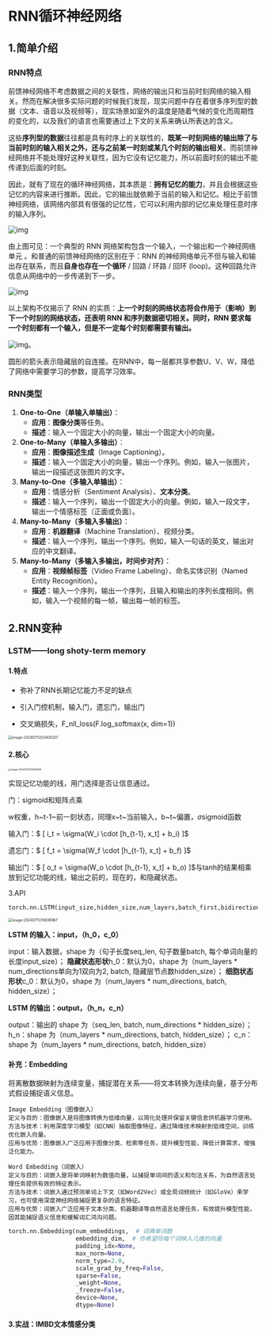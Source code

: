 # RNN循环神经网络

## 1.简单介绍

### RNN特点

前馈神经网络不考虑数据之间的关联性，网络的输出只和当前时刻网络的输入相关。然而在解决很多实际问题的时候我们发现，现实问题中存在着很多序列型的数据（文本、语音以及视频等），现实场景如室外的温度是随着气候的变化而周期性的变化的，以及我们的语言也需要通过上下文的关系来确认所表达的含义。

这些**序列型的数据**往往都是具有时序上的关联性的，**既某一时刻网络的输出除了与当前时刻的输入相关之外，还与之前某一时刻或某几个时刻的输出相关**。而前馈神经网络并不能处理好这种关联性，因为它没有记忆能力，所以前面时刻的输出不能传递到后面的时刻。

因此，就有了现在的循环神经网络，其本质是：**拥有记忆的能力**，并且会根据这些记忆的内容来进行推断。因此，它的输出就依赖于当前的输入和记忆。相比于前馈神经网络，该网络内部具有很强的记忆性，它可以利用内部的记忆来处理任意时序的输入序列。

![img](https://img-blog.csdnimg.cn/0c06937e7d2e4d4eaaa53534323ed256.png)

由上图可见：一个典型的 RNN 网络架构包含一个输入，一个输出和一个神经网络单元 。和普通的前馈神经网络的区别在于：RNN 的神经网络单元不但与输入和输出存在联系，而且**自身也存在一个循环** / 回路 / 环路 / 回环 (loop)。这种回路允许信息从网络中的一步传递到下一步。

![img](https://img-blog.csdnimg.cn/38576e9805dd4913bf7c4878fbd4b00a.png)

 以上架构不仅揭示了 RNN 的实质：**上一个时刻的网络状态将会作用于（影响）到下一个时刻的网络状态，还表明 RNN 和序列数据密切相关。同时，RNN 要求每一个时刻都有一个输入，但是不一定每个时刻都需要有输出。**

![img](https://img-blog.csdnimg.cn/19a99b88abb14d6b840d5a075f03a660.png)。



圆形的箭头表示隐藏层的自连接。在RNN中，每一层都共享参数U、V、W，降低了网络中需要学习的参数，提高学习效率。

### RNN类型

1. **One-to-One（单输入单输出）**：
	- **应用**：**图像分类**等任务。
	- **描述**：输入一个固定大小的向量，输出一个固定大小的向量。
2. **One-to-Many（单输入多输出）**：
	- **应用**：**图像描述生成**（Image Captioning）。
	- **描述**：输入一个固定大小的向量，输出一个序列。例如，输入一张图片，输出一段描述这张图片的文字。
3. **Many-to-One（多输入单输出）**：
	- **应用**：情感分析（Sentiment Analysis）、**文本分类**。
	- **描述**：输入一个序列，输出一个固定大小的向量。例如，输入一段文字，输出一个情感标签（正面或负面）。
4. **Many-to-Many（多输入多输出）**：
	- **应用**：**机器翻译**（Machine Translation）、视频分类。
	- **描述**：输入一个序列，输出一个序列。例如，输入一句话的英文，输出对应的中文翻译。
5. **Many-to-Many（多输入多输出，时间步对齐）**：
	- **应用**：**视频帧标签**（Video Frame Labeling）、命名实体识别（Named Entity Recognition）。
	- **描述**：输入一个序列，输出一个序列，且输入和输出的序列长度相同。例如，输入一个视频的每一帧，输出每一帧的标签。

## 2.RNN变种

### LSTM——long shoty-term memory

#### 1.特点

- 弥补了RNN长期记忆能力不足的缺点

- 引入门控机制，输入门，遗忘门，输出门

- 交叉熵损失，F_nll_loss(F.log_softmax(x, dim=1))

<img src="C:/Users/张奕霖/AppData/Roaming/Typora/typora-user-images/image-20240711203405207.png" alt="image-20240711203405207" style="zoom:50%;" />

#### 2.核心

<img src="https://yilaoshi.oss-cn-guangzhou.aliyuncs.com/picture/image-20240711203653894.png" alt="image-20240711203653894" style="zoom:33%;" />

实现记忆功能的线，用门选择是否让信息通过。

门：sigmoid和矩阵点乘

w权重，h~t-1~前一刻状态，同理x~t~当前输入，b~t~偏置，$\sigma$sigmoid函数

输入门：$ [ i_t = \sigma(W_i \cdot [h_{t-1}, x_t] + b_i) ]$

遗忘门：$ [ f_t = \sigma(W_f \cdot [h_{t-1}, x_t] + b_f) ]$

输出门：$ [ o_t = \sigma(W_o \cdot [h_{t-1}, x_t] + b_o) ]$与tanh的结果相乘放到记忆功能的线，输出之前的，现在的，和隐藏状态。

3.API

```
torch.nn.LSTM(input_size,hidden_size,num_layers,batch_first,bidirectional,dropout)
```

<img src="https://yilaoshi.oss-cn-guangzhou.aliyuncs.com/picture/image-20240711210636967.png" alt="image-20240711210636967" style="zoom: 50%;" />

**LSTM 的输入：input，（h_0，c_0）**

input：输入数据，shape 为（句子长度seq_len, 句子数量batch, 每个单词向量的长度input_size）；
**隐藏状态形状**h_0：默认为0，shape 为（num_layers * num_directions单向为1双向为2, batch, 隐藏层节点数hidden_size）；
**细胞状态形状**c_0：默认为0，shape 为（num_layers * num_directions, batch, hidden_size）；

**LSTM 的输出：output，（h_n，c_n）** 

output：输出的 shape 为（seq_len, batch, num_directions * hidden_size）；
h_n：shape 为（num_layers * num_directions, batch, hidden_size）；
c_n：shape 为（num_layers * num_directions, batch, hidden_size）

#### 补充：Embedding

将离散数据映射为连续变量，捕捉潜在关系——将文本转换为连续向量，基于分布式假设捕捉语义信息。

```
Image Embedding（图像嵌入）
定义与目的：图像嵌入是将图像转换为低维向量，以简化处理并保留关键信息供机器学习使用。
方法与技术：利用深度学习模型（如CNN）抽取图像特征，通过降维技术映射到低维空间，训练优化嵌入向量。
应用与优势：图像嵌入广泛应用于图像分类、检索等任务，提升模型性能，降低计算需求，增强泛化能力。
```

```
Word Embedding（词嵌入）
定义与目的：词嵌入是将单词映射为数值向量，以捕捉单词间的语义和句法关系，为自然语言处理任务提供有效的特征表示。
方法与技术：词嵌入通过预测单词上下文（如Word2Vec）或全局词频统计（如GloVe）来学习，也可使用深度神经网络捕捉更复杂的语言特征。
应用与优势：词嵌入广泛应用于文本分类、机器翻译等自然语言处理任务，有效提升模型性能，因其能捕捉语义信息和缓解词汇鸿沟问题。
```

```python
torch.nn.Embedding(num_embeddings,  # 词典单词数
                   embedding_dim,  # 你希望将每个词映入几维的向量
                   padding_idx=None, 
                   max_norm=None, 
                   norm_type=2.0, 
                   scale_grad_by_freq=False, 
                   sparse=False, 
                   _weight=None, 
                   _freeze=False, 
                   device=None, 
                   dtype=None)
```

#### 3.实战：IMBD文本情感分类

